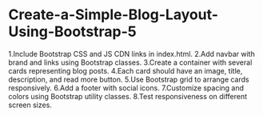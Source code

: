 # Create-a-Simple-Blog-Layout-Using-Bootstrap-5
 1.Include Bootstrap CSS and JS CDN links in index.html.
 2.Add navbar with brand and links using Bootstrap classes.
 3.Create a container with several cards representing blog posts.
 4.Each card should have an image, title, description, and read more button.
 5.Use Bootstrap grid to arrange cards responsively.
 6.Add a footer with social icons.
 7.Customize spacing and colors using Bootstrap utility classes.
 8.Test responsiveness on different screen sizes.
